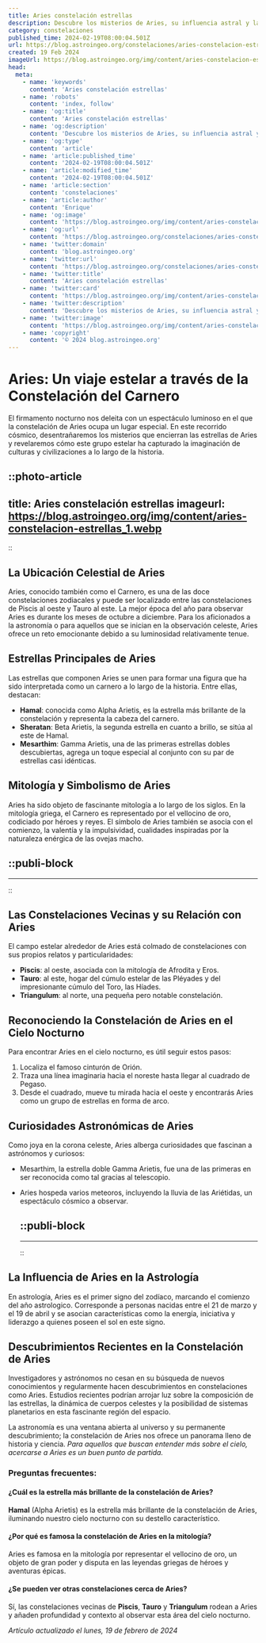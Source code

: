 ```yaml
---
title: Aries constelación estrellas
description: Descubre los misterios de Aries, su influencia astral y las estrellas que la componen. Explora la majestuosidad de esta constelación.
category: constelaciones
published_time: 2024-02-19T08:00:04.501Z
url: https://blog.astroingeo.org/constelaciones/aries-constelacion-estrellas
created: 19 Feb 2024
imageUrl: https://blog.astroingeo.org/img/content/aries-constelacion-estrellas_1.webp
head:
  meta:
    - name: 'keywords'
      content: 'Aries constelación estrellas'
    - name: 'robots'
      content: 'index, follow'
    - name: 'og:title'
      content: 'Aries constelación estrellas'
    - name: 'og:description'
      content: 'Descubre los misterios de Aries, su influencia astral y las estrellas que la componen. Explora la majestuosidad de esta constelación.'
    - name: 'og:type'
      content: 'article'
    - name: 'article:published_time'
      content: '2024-02-19T08:00:04.501Z'
    - name: 'article:modified_time'
      content: '2024-02-19T08:00:04.501Z'
    - name: 'article:section'
      content: 'constelaciones'
    - name: 'article:author'
      content: 'Enrique'
    - name: 'og:image'
      content: 'https://blog.astroingeo.org/img/content/aries-constelacion-estrellas_1.webp'
    - name: 'og:url'
      content: 'https://blog.astroingeo.org/constelaciones/aries-constelacion-estrellas'
    - name: 'twitter:domain'
      content: 'blog.astroingeo.org'
    - name: 'twitter:url'
      content: 'https://blog.astroingeo.org/constelaciones/aries-constelacion-estrellas'
    - name: 'twitter:title'
      content: 'Aries constelación estrellas'
    - name: 'twitter:card'
      content: 'https://blog.astroingeo.org/img/content/aries-constelacion-estrellas_1.webp'
    - name: 'twitter:description'
      content: 'Descubre los misterios de Aries, su influencia astral y las estrellas que la componen. Explora la majestuosidad de esta constelación.'
    - name: 'twitter:image'
      content: 'https://blog.astroingeo.org/img/content/aries-constelacion-estrellas_1.webp'
    - name: 'copyright'
      content: '© 2024 blog.astroingeo.org'
---
```

# Aries: Un viaje estelar a través de la Constelación del Carnero

El firmamento nocturno nos deleita con un espectáculo luminoso en el que la constelación de Aries ocupa un lugar especial. En este recorrido cósmico, desentrañaremos los misterios que encierran las estrellas de Aries y revelaremos cómo este grupo estelar ha capturado la imaginación de culturas y civilizaciones a lo largo de la historia.


::photo-article
---
title: Aries constelación estrellas
imageurl: https://blog.astroingeo.org/img/content/aries-constelacion-estrellas_1.webp
---
::



## La Ubicación Celestial de Aries

Aries, conocido también como el Carnero, es una de las doce constelaciones zodiacales y puede ser localizado entre las constelaciones de Piscis al oeste y Tauro al este. La mejor época del año para observar Aries es durante los meses de octubre a diciembre. Para los aficionados a la astronomía o para aquellos que se inician en la observación celeste, Aries ofrece un reto emocionante debido a su luminosidad relativamente tenue.

## Estrellas Principales de Aries

Las estrellas que componen Aries se unen para formar una figura que ha sido interpretada como un carnero a lo largo de la historia. Entre ellas, destacan:

- **Hamal**: conocida como Alpha Arietis, es la estrella más brillante de la constelación y representa la cabeza del carnero.
- **Sheratan**: Beta Arietis, la segunda estrella en cuanto a brillo, se sitúa al este de Hamal.
- **Mesarthim**: Gamma Arietis, una de las primeras estrellas dobles descubiertas, agrega un toque especial al conjunto con su par de estrellas casi idénticas.

## Mitología y Simbolismo de Aries

Aries ha sido objeto de fascinante mitología a lo largo de los siglos. En la mitología griega, el Carnero es representado por el vellocino de oro, codiciado por héroes y reyes. El símbolo de Aries también se asocia con el comienzo, la valentía y la impulsividad, cualidades inspiradas por la naturaleza enérgica de las ovejas macho.


  ::publi-block
  ---
  ---
  ::
  
  

## Las Constelaciones Vecinas y su Relación con Aries

El campo estelar alrededor de Aries está colmado de constelaciones con sus propios relatos y particularidades:
- **Piscis**: al oeste, asociada con la mitología de Afrodita y Eros.
- **Tauro**: al este, hogar del cúmulo estelar de las Pléyades y del impresionante cúmulo del Toro, las Híades.
- **Triangulum**: al norte, una pequeña pero notable constelación.

## Reconociendo la Constelación de Aries en el Cielo Nocturno

Para encontrar Aries en el cielo nocturno, es útil seguir estos pasos:
1. Localiza el famoso cinturón de Orión.
2. Traza una línea imaginaria hacia el noreste hasta llegar al cuadrado de Pegaso.
3. Desde el cuadrado, mueve tu mirada hacia el oeste y encontrarás Aries como un grupo de estrellas en forma de arco.

## Curiosidades Astronómicas de Aries

Como joya en la corona celeste, Aries alberga curiosidades que fascinan a astrónomos y curiosos:
- Mesarthim, la estrella doble Gamma Arietis, fue una de las primeras en ser reconocida como tal gracias al telescopio.
- Aries hospeda varios meteoros, incluyendo la lluvia de las Ariétidas, un espectáculo cósmico a observar.


  ::publi-block
  ---
  ---
  ::
  
  

## La Influencia de Aries en la Astrología

En astrología, Aries es el primer signo del zodíaco, marcando el comienzo del año astrologico. Corresponde a personas nacidas entre el 21 de marzo y el 19 de abril y se asocian características como la energía, iniciativa y liderazgo a quienes poseen el sol en este signo.

## Descubrimientos Recientes en la Constelación de Aries

Investigadores y astrónomos no cesan en su búsqueda de nuevos conocimientos y regularmente hacen descubrimientos en constelaciones como Aries. Estudios recientes podrían arrojar luz sobre la composición de las estrellas, la dinámica de cuerpos celestes y la posibilidad de sistemas planetarios en esta fascinante región del espacio.

La astronomía es una ventana abierta al universo y su permanente descubrimiento; la constelación de Aries nos ofrece un panorama lleno de historia y ciencia. *Para aquellos que buscan entender más sobre el cielo, acercarse a Aries es un buen punto de partida.*

### Preguntas frecuentes:

#### ¿Cuál es la estrella más brillante de la constelación de Aries?
**Hamal** (Alpha Arietis) es la estrella más brillante de la constelación de Aries, iluminando nuestro cielo nocturno con su destello característico.

#### ¿Por qué es famosa la constelación de Aries en la mitología?
Aries es famosa en la mitología por representar el vellocino de oro, un objeto de gran poder y disputa en las leyendas griegas de héroes y aventuras épicas.

#### ¿Se pueden ver otras constelaciones cerca de Aries?
Sí, las constelaciones vecinas de **Piscis**, **Tauro** y **Triangulum** rodean a Aries y añaden profundidad y contexto al observar esta área del cielo nocturno.

_Artículo actualizado el lunes, 19 de febrero de 2024_